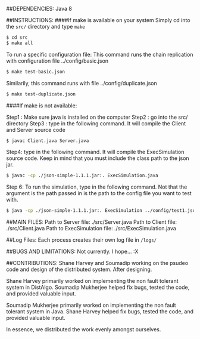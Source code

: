 ##DEPENDENCIES:
	Java 8

##INSTRUCTIONS:
####If make is available on your system
Simply cd into the `src/` directory
and type `make`
```bash
$ cd src
$ make all
```
To run a specific configuration file:
This command runs the chain replication with configuration file ../config/basic.json
```bash
$ make test-basic.json
```
Similarily, this command runs with file ../config/duplicate.json
```bash
$ make test-duplicate.json
```

####If make is not available:

Step1 : Make sure java is installed on the computer
Step2 : go into the src/ directory
Step3 : type in the following command. It will compile the Client and Server source code
```bash
$ javac Client.java Server.java
```
Step4: type in the following command. It will compile the ExecSimulation source code. Keep in mind that you must include the class path to the json jar.
```bash
$ javac -cp ./json-simple-1.1.1.jar:. ExecSimulation.java
```
Step 6: To run the simulation, type in the following command. Not that the argument is the path passed in is the path to the config file you want to test with.
```bash
$ java -cp ./json-simple-1.1.1.jar:. ExecSimulation ../config/test1.json
```


##MAIN FILES:
 	Path to Server file:
 		./src/Server.java
 	Path to Client file:
 		./src/Client.java
 	Path to ExecSimulation file:
 		./src/ExecSimulation.java


##Log Files:
Each process creates their own log file in `/logs/`


##BUGS AND LIMITATIONS:
Not currently. I hope... :X


##CONTRIBUTIONS:
Shane Harvey and Soumadip working on the psudeo code and design of the distributed system. After designing.

Shane Harvey primarily worked on implementing the non fault tolerant system in DistAlgo. Soumadip Mukherjee helped fix bugs, tested the code, and provided valuable input.

Soumadip Mukherjee primarily worked on implementing the non fault tolerant system in Java. Shane Harvey helped fix bugs, tested the code, and provided valuable input.

In essence, we distributed the work evenly amongst ourselves.
